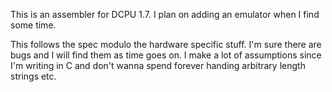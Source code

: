 This is an assembler for DCPU 1.7. I plan on adding an emulator when I find some time. 

This follows the spec modulo the hardware specific stuff. I'm sure there are bugs and I will find them as time goes on. 
I make a lot of assumptions since I'm writing in C and don't wanna spend forever handing arbitrary length strings etc.
